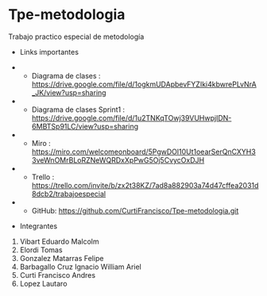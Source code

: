 # Tpe-metodologia
Trabajo practico especial de metodología

- Links importantes 

- - Diagrama de clases : https://drive.google.com/file/d/1ogkmUDApbevFYZIki4kbwrePLvNrA_JK/view?usp=sharing
- - Diagrama de clases Sprint1 : https://drive.google.com/file/d/1u2TNKqTOwj39VUHwpjIDN-6MBTSp91LC/view?usp=sharing
- - Miro : https://miro.com/welcomeonboard/5PgwDOl10Ut1oearSerQnCXYH33veWnOMrBLoRZNeWQRDxXpPwG5Oj5CvycOxDJH
- - Trello : https://trello.com/invite/b/zx2t38KZ/7ad8a882903a74d47cffea2031d8dcb2/trabajoespecial
- - GitHub: https://github.com/CurtiFrancisco/Tpe-metodologia.git

- Integrantes 
1. Vibart Eduardo Malcolm 
2. Elordi Tomas
3. Gonzalez Matarras Felipe
4. Barbagallo Cruz Ignacio William Ariel
5. Curti Francisco Andres
6. Lopez Lautaro 
